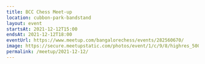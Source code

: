 ```yaml
---
title: BCC Chess Meet-up
location: cubbon-park-bandstand
layout: event
startsAt: 2021-12-12T15:00
endsAt: 2021-12-12T18:00
eventUrl: https://www.meetup.com/bangalorechess/events/282560670/
image: https://secure.meetupstatic.com/photos/event/1/c/9/8/highres_500707320.jpeg
permalink: /meetup/2021-12-12/
---
```


